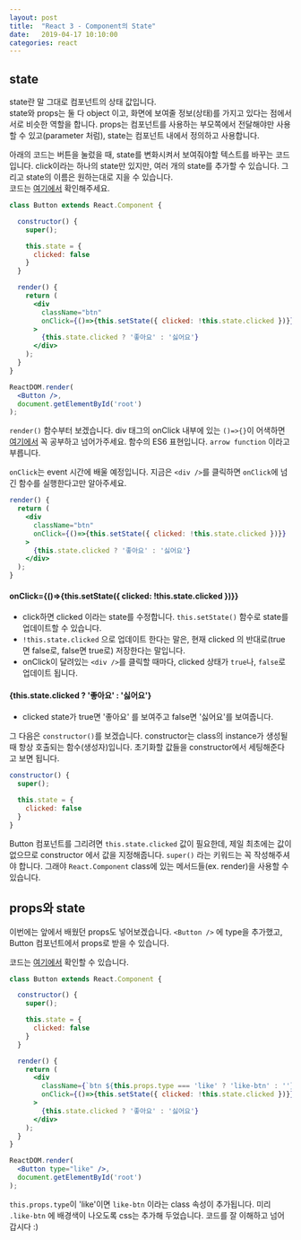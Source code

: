 ```yaml
---
layout: post
title:  "React 3 - Component의 State"
date:   2019-04-17 10:10:00
categories: react
---
```


## state
state란 말 그대로 컴포넌트의 상태 값입니다. <br/>
state와 props는 둘 다 object 이고, 화면에 보여줄 정보(상태)를 가지고 있다는 점에서 서로 비슷한 역할을 합니다.
props는 컴포넌트를 사용하는 부모쪽에서 전달해야만 사용할 수 있고(parameter 처럼), state는 컴포넌트 내에서 정의하고 사용합니다.

아래의 코드는 버튼을 눌렀을 때, state를 변화시켜서 보여줘야할 텍스트를 바꾸는 코드입니다.
click이라는 하나의 state만 있지만, 여러 개의 state를 추가할 수 있습니다. 그리고 state의 이름은 원하는대로 지을 수 있습니다. <br/>
코드는 [여기에서](https://codepen.io/yeri-kim/pen/vMrVVE) 확인해주세요.
```jsx
class Button extends React.Component {

  constructor() {
    super();

    this.state = {
      clicked: false
    }
  }

  render() {
    return (
      <div
        className="btn"
        onClick={()=>{this.setState({ clicked: !this.state.clicked })}}
      >
        {this.state.clicked ? '좋아요' : '싫어요'}
      </div>
    );
  }
}

ReactDOM.render(
  <Button />,
  document.getElementById('root')
);

```
`render()` 함수부터 보겠습니다.
div 태그의 onClick 내부에 있는 `()=>{}`이 어색하면
[여기에서](https://developer.mozilla.org/en-US/docs/Web/JavaScript/Reference/Functions/Arrow_functions) 꼭 공부하고 넘어가주세요.
함수의 ES6 표현입니다. `arrow function` 이라고 부릅니다.

`onClick`는 event 시간에 배울 예정입니다. 지금은 `<div />`를 클릭하면 `onClick`에 넘긴 함수를 실행한다고만 알아주세요.
```jsx
render() {
  return (
    <div
      className="btn"
      onClick={()=>{this.setState({ clicked: !this.state.clicked })}}
    >
      {this.state.clicked ? '좋아요' : '싫어요'}
    </div>
  );
}
```
#### onClick={()=>{this.setState({ clicked: !this.state.clicked })}}
- click하면 clicked 이라는 state를 수정합니다. `this.setState()` 함수로 state를 업데이트할 수 있습니다.
- `!this.state.clicked` 으로 업데이트 한다는 말은, 현재 clicked 의 반대로(true면 false로, false면 true로) 저장한다는 말입니다.
- onClick이 달려있는 `<div />`를 클릭할 때마다, clicked 상태가 `true`나, `false`로 업데이트 됩니다.

#### {this.state.clicked ? '좋아요' : '싫어요'}
- clicked state가 true면 '좋아요' 를 보여주고 false면 '싫어요'를 보여줍니다.

그 다음은 `constructor()`를 보겠습니다. constructor는 class의 instance가 생성될 때 항상 호출되는 함수(생성자)입니다.
초기화할 값들을 constructor에서 세팅해준다고 보면 됩니다.
```jsx
constructor() {
  super();

  this.state = {
    clicked: false
  }
}
```
Button 컴포넌트를 그리려면 `this.state.clicked` 값이 필요한데, 제일 최초에는 값이 없으므로 constructor 에서 값을 지정해줍니다.
`super()` 라는 키워드는 꼭 작성해주셔야 합니다. 그래야 `React.Component` class에 있는 메서드들(ex. render)을 사용할 수 있습니다.

## props와 state
이번에는 앞에서 배웠던 props도 넣어보겠습니다.
`<Button />` 에 type을 추가했고, Button 컴포넌트에서 props로 받을 수 있습니다.

코드는 [여기에서](https://codepen.io/yeri-kim/pen/axKQMd) 확인할 수 있습니다.
```jsx
class Button extends React.Component {

  constructor() {
    super();

    this.state = {
      clicked: false
    }
  }

  render() {
    return (
      <div
        className={`btn ${this.props.type === 'like' ? 'like-btn' : ''}`}
        onClick={()=>{this.setState({ clicked: !this.state.clicked })}}
      >
        {this.state.clicked ? '좋아요' : '싫어요'}
      </div>
    );
  }
}

ReactDOM.render(
  <Button type="like" />,
  document.getElementById('root')
);

```
`this.props.type`이 'like'이면 `like-btn` 이라는 class 속성이 추가됩니다. 미리 `.like-btn` 에 배경색이 나오도록 css는 추가해 두었습니다.
코드를 잘 이해하고 넘어갑시다 :)